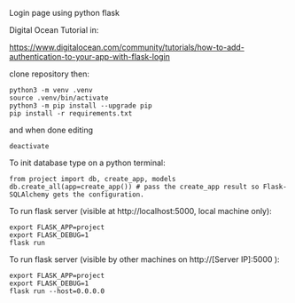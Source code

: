 Login page using python flask

Digital Ocean Tutorial in:

https://www.digitalocean.com/community/tutorials/how-to-add-authentication-to-your-app-with-flask-login


clone repository then:
```
python3 -m venv .venv
source .venv/bin/activate
python3 -m pip install --upgrade pip 
pip install -r requirements.txt
```
and when done editing
```
deactivate
```


To init database type on a python terminal:
```
from project import db, create_app, models
db.create_all(app=create_app()) # pass the create_app result so Flask-SQLAlchemy gets the configuration.
```



To run flask server (visible at http://localhost:5000, local machine only):
```
export FLASK_APP=project
export FLASK_DEBUG=1
flask run
```




To run flask server (visible by other machines on http://[Server IP]:5000 ):
```
export FLASK_APP=project
export FLASK_DEBUG=1
flask run --host=0.0.0.0
```


